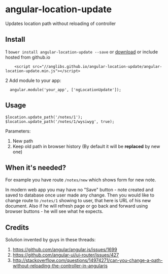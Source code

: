 # angular-location-update

Updates location path without reloading of controller

## Install

1 `bower install angular-location-update --save` or [download](http://anglibs.github.io/angular-location-update/angular-location-update.min.js) or include hosted from github.io
````
    <script src="//anglibs.github.io/angular-location-update/angular-location-update.min.js"></script>
````

2 Add module to your app:
````
  angular.module('your_app', ['ngLocationUpdate']);
````

## Usage

````
$location.update_path('/notes/1');
$location.update_path('/notes/1/wysiwyg', true);
````
Parameters:
 1. New path
 1. Keep old path in browser history (By default it will be **replaced** by new one)

## When it's needed?

For example you have route `/notes/new` which shows form for new note.

In modern web app you may have no "Save" button - note created and saved to database once user made any change.
Then you would like to change route to `/notes/1` showing to user, that here is URL of his new document.
Also if he will refresh page or go back and forward using browser buttons - he will see what he expects.

## Credits

Solution invented by guys in these threads:
 1. https://github.com/angular/angular.js/issues/1699
 1. https://github.com/angular-ui/ui-router/issues/427
 1. http://stackoverflow.com/questions/14974271/can-you-change-a-path-without-reloading-the-controller-in-angularjs
